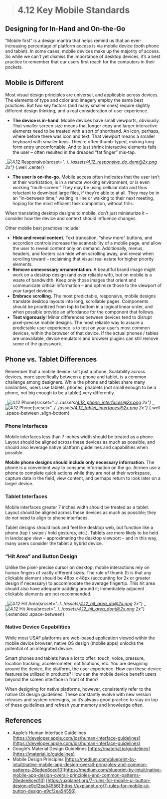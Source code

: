 > # **4.12** Key Mobile Standards

## Designing for In-Hand and On-the-Go 

“Mobile first” is a design mantra that helps remind us that an ever-increasing percentage of platform access is via mobile device (both phone and tablet). In some cases, mobile devices make up the majority of access. So while we can’t yet dismiss the importance of desktop devices, it’s a best practice to remember that our users first reach for the computers in their pockets. 

## Mobile is Different

Most visual design principles are universal, and applicable across devices. The elements of type and color and imagery employ the same best practices. But two key factors (and many smaller ones) require slightly different design thinking, and a real consideration of user experience.

- **The device is in-hand**. Mobile devices have small viewports, obviously. That smaller screen size means that longer copy and larger interactive elements need to be treated with a sort of shorthand. An icon, perhaps, where before there was icon and text. That viewport means a smaller keyboard with smaller keys. They’re often thumb-typed, making long form entry uncomfortable. And to just shrink interactive elements fails the user – often resulted in the dreaded “fat finger” mis-tap. 

_![4.12 Responsive](../_assets/4.12_responsive_do_dont.png){srcset="../../_assets/4.12_responsive_do_dont@2x.png 2x"}_
{.well .center}

- **The user is on-the-go**. Mobile access often indicates that the user isn’t at their workstation, is in a remote working environment, or is even working “multi-screen.” They may be using cellular data and thus reluctant to download large files, if they’re able to at all. They may be in an “in-between time,” waiting in line or walking to their next meeting, hoping for the most efficient task completion, without frills. 

When translating desktop designs to mobile, don’t just miniaturize it – consider how the device and context should influence changes. 

Other mobile best practices include: 

- **Hide and reveal content**. Text truncation, “show more” buttons, and accordion controls increase the scannability of a mobile page, and allow the user to reveal content only on demand. Additionally, menus, headers, and footers can hide when scrolling away, and reveal when scrolling toward – reclaiming that visual real estate for higher priority elements.
- **Remove unnecessary ornamentation**.  A beautiful brand image might work on a desktop design (and over reliable wifi), but on mobile is a waste of bandwidth. Keep only those images that orient and communicate critical information – and optimize those to the viewport of your target devices.
- **Embrace scrolling**. The most predictable, responsive, mobile designs translate desktop layouts into long, scrollable pages. Components should be prioritized from top to bottom in a logical linear order, and when possible provide an affordance for the component that follows.
- **Test vigorously**!  Minor differences between devices tend to disrupt pixel-precise mobile designs. The most reliable way to assure a predictable user experience is to test on your user’s most common devices, within the browser of that device. If the actual phones / tables are unavailable, device emulators and browser plugins can still remove some of the guesswork. 

## Phone vs. Tablet Differences

Remember that a mobile device isn’t just a phone. Scalability across devices, more specifically between a phone and tablet, is a common challenge among designers. While the phone and tablet share many similarities, users use tablets, phones, phablets (not small enough to be a phone, not big enough to be a tablet) very differently. 

_![4.12 Phone](../_assets/4.12_phone_interfaces.png){srcset="../../_assets/4.12_phone_interfaces@2x.png 2x"}_
_![4.12 Phone](../_assets/4.12_tablet_interfaces.png){srcset="../../_assets/4.12_tablet_interfaces@2x.png 2x"}_
{.well .space-between .align-bottom}



### Phone Interfaces

Mobile interfaces less than 7 inches width should be treated as a phone. Layout should be aligned across these devices as much as possible, and should also leverage native platform guidelines and capabilities when possible. 

**Mobile phone designs should include only necessary information**. The phone is a convenient way to consume information on the go. Airmen use a phone to complete quick actions while they are not at their workspace, capture data in the field, view content, and perhaps return to look later on a larger device.

### Tablet Interfaces

Mobile interfaces greater 7 inches width should be treated as a tablet. Layout should be aligned across these devices as much as possible; they do not need to align to phone interfaces. 

Tablet designs should look and feel like desktop web, but function like a phone (tap / swipe / hold gestures, etc.). Tablets are more likely to be held in landscape view – approximating the desktop viewport – and in this way, many users consider the tablet a hybrid device.

### “Hit Area” and Button Design

Unlike the pixel-precise cursor on desktop, mobile interactions rely on human fingers of vastly different sizes. The rule of thumb (!) is that any clickable element should be 48px x 48px (accounting for 2x or greater design if necessary) to accommodate the average fingertip. This hit area should also have adequate padding around it; immediately adjacent clickable elements are not recommended. 

_![4.12 Hit Area](../_assets/4.12_hit_area_do.png){srcset="../../_assets/4.12_hit_area_do@2x.png 2x"}_
_![4.12 Hit Area](../_assets/4.12_hit_area_dont.png){srcset="../../_assets/4.12_hit_area_dont@2x.png 2x"}_
{.extended .space-between}

### Native Device Capabilities

While most USAF platforms are web-based application viewed within the mobile device browser, native OS design (mobile apps) unlocks the potential of an integrated device. 

Smart phones and tablets have a lot to offer: touch, voice, pressure, location tracking, accelerometer, notifications, etc. You are designing around the device, the platform, the user experience. How can these device features be utilized in products? How can the mobile device benefit users beyond the screen interface in front of them? 

When designing for native platforms, however, consistently refer to the native OS design guidelines. These constantly evolve with new version releases and system redesigns, so it’s always good practice to stay on top of these guidelines and refresh your memory and knowledge often.

## References

- Apple’s Human Interface Guidelines [https://developer.apple.com/ios/human-interface-guidelines](https://developer.apple.com/ios/human-interface-guidelines)
- Google’s Material Design Guidelines [https://material.io/guidelines](https://material.io/guidelines)
- Mobile Design Principles [https://medium.com/blueprint-by-intuit/native-mobile-app-design-overall-principles-and-common-patterns-26edee8ced10](https://medium.com/blueprint-by-intuit/native-mobile-app-design-overall-principles-and-common-patterns-26edee8ced10) [https://uxplanet.org/7-rules-for-mobile-ui-button-design-e9cf2ea54556](https://uxplanet.org/7-rules-for-mobile-ui-button-design-e9cf2ea54556)
 
